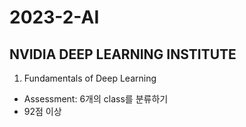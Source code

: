 # 2023-2-AI

## NVIDIA DEEP LEARNING INSTITUTE

1. Fundamentals of Deep Learning
  - Assessment: 6개의 class를 분류하기
  - 92점 이상
